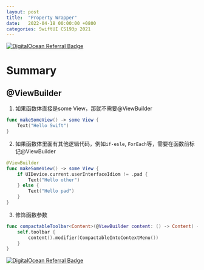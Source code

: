 ```yaml
---
layout: post
title:  "Property Wrapper"
date:   2022-04-18 00:00:00 +0800
categories: SwiftUI CS193p 2021
---
```

[![DigitalOcean Referral Badge](https://web-platforms.sfo2.digitaloceanspaces.com/WWW/Badge%202.svg)](https://www.digitalocean.com/?refcode=2089a0d80556&utm_campaign=Referral_Invite&utm_medium=Referral_Program&utm_source=badge)

# Summary

## @ViewBuilder

1. 如果函数体直接是some View，那就不需要@ViewBuilder

```swift
func makeSomeView() -> some View {
    Text("Hello Swift")
}
```

2. 如果函数体里面有其他逻辑代码，例如`if-esle`, `ForEach`等，需要在函数前标记@ViewBuilder
```swift
@ViewBuilder
func makeSomeView() -> some View {
    if UIDevice.current.userInterfaceIdiom != .pad {
        Text("Hello other")
    } else {
        Text("Hello pad")
    }
}
```

3. 修饰函数参数

```swift
func compactableToolbar<Content>(@ViewBuilder content: () -> Content) -> some View where Content: View {
    self.toolbar {
        content().modifier(CompactableIntoContextMenu())
    }
}
```

[![DigitalOcean Referral Badge](https://web-platforms.sfo2.digitaloceanspaces.com/WWW/Badge%202.svg)](https://www.digitalocean.com/?refcode=2089a0d80556&utm_campaign=Referral_Invite&utm_medium=Referral_Program&utm_source=badge)
